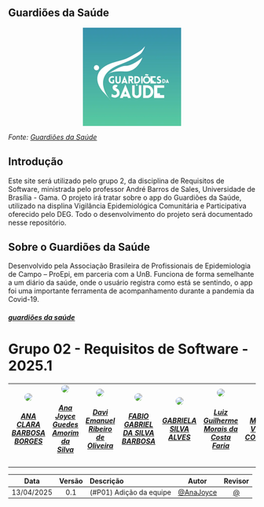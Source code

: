 ## Guardiões da Saúde

<img src="/imgs/guardioes.png" alt="Logo Guardiôes" style="display: block; margin: 0 auto; width: 200px;"/>

*Fonte: [Guardiões da Saúde](https://linktr.ee/guardioesdasaude)*

## Introdução
Este site será utilizado pelo grupo 2, da disciplina de Requisitos de Software, ministrada pelo professor André Barros de Sales, Universidade de Brasília - Gama. O projeto irá tratar sobre o app do Guardiões da Saúde, utilizado na displina Vigilância Epidemiológica Comunitária e Participativa oferecido pelo DEG. Todo o desenvolvimento do projeto será documentado nesse repositório.

## Sobre o Guardiões da Saúde
Desenvolvido pela Associação Brasileira de Profissionais de Epidemiologia de Campo – ProEpi, em parceria com a UnB. Funciona de forma semelhante a um diário da saúde, onde o usuário registra como está se sentindo, o app foi uma importante ferramenta de acompanhamento durante a pandemia da Covid-19.  
<a href="https://fef.unb.br/index.php/noticias/101-aplicativo-guardioes-da-saude-oferece-4-creditos-aos-alunos-da-unb"> <h5>guardiões da saúde</h5> </a>

# Grupo 02 - Requisitos de Software - 2025.1
<center>
<table style="margin-left: auto; margin-right: auto;">
  <tr>
        <td align="center">
            <a href="https://github.com/anabborges">
                <img style="border-radius: 50%;" src="https://avatars.githubusercontent.com/u/109738757?v=4" width="150px;"/>
                <h5 class="text-center">ANA CLARA BARBOSA BORGES</h5>
            </a>
        </td>
        <td align="center">
            <a href="https://github.com/anajoyceamorim">
                <img style="border-radius: 50%;" src="https://avatars.githubusercontent.com/u/106260288?v=4" width="150px;"/>
                <h5 class="text-center">Ana Joyce Guedes Amorim da Silva</h5>
            </a>
        </td>
      <td align="center">
            <a href="https://github.com/daviRolvr">
                <img style="border-radius: 50%;" src="https://avatars.githubusercontent.com/u/145626856?v=4" width="150px;"/>
                <h5 class="text-center">Davi Emanuel Ribeiro de Oliveira</h5>
            </a>
        </td>
    <td align="center">
            <a href="https://github.com/fabinsz">
                <img style="border-radius: 50%;" src="https://avatars.githubusercontent.com/u/132784196?v=4" width="150px;"/>
                <h5 class="text-center">FABIO GABRIEL DA SILVA BARBOSA</h5>
            </a>
        </td>
    <td align="center">
            <a href="https://github.com/gaubiela">
                <img style="border-radius: 50%;" src="https://avatars.githubusercontent.com/u/92053289?v=4" width="150px;"/>
                <h5 class="text-center">GABRIELA SILVA ALVES</h5>
            </a>
        </td>
         </td>
    <td align="center">
            <a href="https://github.com/luizfaria1989">
                <img style="border-radius: 50%;" src="https://avatars.githubusercontent.com/u/90045018?v=4" width="150px;"/>
                <h5 class="text-center">Luiz Guilherme Morais da Costa Faria</h5>
            </a>
        </td>
   <td align="center">
            <a href="https://github.com/MVConsorte">
                <img style="border-radius: 50%;" src="https://avatars.githubusercontent.com/u/108163301?v=4" width="150px;"/>
                <h5 class="text-center">MATEUS VILLELA CONSORTE</h5>
            </a>
        </td>
    </tr>
</table>
</center>

| Data       | Versão | Descrição                                 | Autor                                      | Revisor                                     |
| :--------: | :----: | :---------------------------------------- | :----------------------------------------: | :----------------------------------------: |
| 13/04/2025 |  0.1   | (#P01) Adição da equipe| [@AnaJoyce](https://github.com/anajoyceamorim)   | [@](https://github.com/) |
